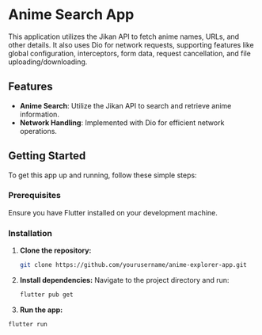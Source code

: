 # Anime Search App

This application utilizes the Jikan API to fetch anime names, URLs, and other details. It also uses Dio for network requests, supporting features like global configuration, interceptors, form data, request cancellation, and file uploading/downloading.

## Features

- **Anime Search**: Utilize the Jikan API to search and retrieve anime information.
- **Network Handling**: Implemented with Dio for efficient network operations.

## Getting Started

To get this app up and running, follow these simple steps:

### Prerequisites

Ensure you have Flutter installed on your development machine.

### Installation

1. **Clone the repository:**

   ```sh
   git clone https://github.com/yourusername/anime-explorer-app.git
   
2. **Install dependencies:**
Navigate to the project directory and run:
     ```sh
     flutter pub get

3. **Run the app:**
  ```sh
  flutter run



